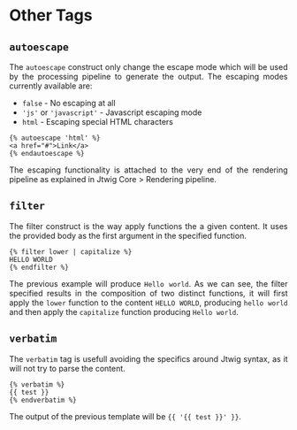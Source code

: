 # Other Tags


## `autoescape`

<p style="text-align: justify;">
The <code>autoescape</code> construct only change the escape mode which will be used by the processing pipeline to generate the output. The escaping modes currently available are:
</p>

* `false` - No escaping at all
* `'js'` or `'javascript'` - Javascript escaping mode
* `html` - Escaping special HTML characters

```twig
{% autoescape 'html' %}
<a href="#">Link</a>
{% endautoescape %}
```

<p style="text-align: justify;">
The escaping functionality is attached to the very end of the rendering pipeline as explained in Jtwig Core > Rendering pipeline.
</p>

## `filter`

<p style="text-align: justify;">
The filter construct is the way apply functions the a given content. It uses the provided body as the first argument in the specified function.
</p>

```twig
{% filter lower | capitalize %}
HELLO WORLD
{% endfilter %}
```

<p style="text-align: justify;">
The previous example will produce <code>Hello world</code>. As we can see, the filter specified results in the composition of two distinct functions, it will first apply the <code>lower</code> function to the content <code>HELLO WORLD</code>, producing <code>hello world</code> and then apply the <code>capitalize</code> function producing <code>Hello world</code>.
</p>

## `verbatim`

<p style="text-align: justify;">
The <code>verbatim</code> tag is usefull avoiding the specifics around Jtwig syntax, as it will not try to parse the content.
</p>

```twig
{% verbatim %}
{{ test }}
{% endverbatim %}
```

<p style="text-align: justify;">
The output of the previous template will be <code>{{ '{{ test }}' }}</code>.
</p>
